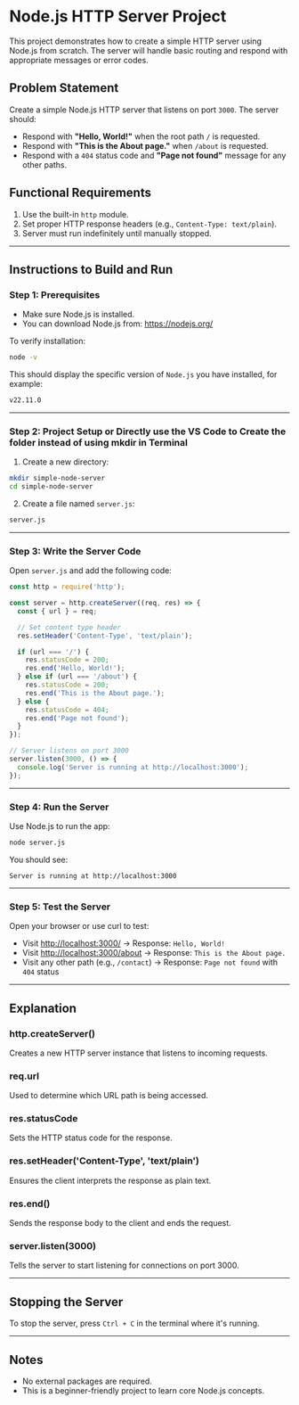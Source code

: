 
# Node.js HTTP Server Project

This project demonstrates how to create a simple HTTP server using Node.js from scratch. The server will handle basic routing and respond with appropriate messages or error codes.

## Problem Statement

Create a simple Node.js HTTP server that listens on port `3000`. The server should:

- Respond with **"Hello, World!"** when the root path `/` is requested.
- Respond with **"This is the About page."** when `/about` is requested.
- Respond with a `404` status code and **"Page not found"** message for any other paths.

## Functional Requirements

1. Use the built-in `http` module.
2. Set proper HTTP response headers (e.g., `Content-Type: text/plain`).
3. Server must run indefinitely until manually stopped.

---

## Instructions to Build and Run

### Step 1: Prerequisites
- Make sure Node.js is installed.
- You can download Node.js from: https://nodejs.org/

To verify installation:
```bash
node -v
```
This should display the specific version of `Node.js` you have installed, for example:
```bash
v22.11.0
```
---

### Step 2: Project Setup or Directly use the VS Code to Create the folder instead of using mkdir in Terminal
1. Create a new directory:
```bash
mkdir simple-node-server
cd simple-node-server
```

2. Create a file named `server.js`:
```bash
server.js
```

---

### Step 3: Write the Server Code
Open `server.js` and add the following code:

```js
const http = require('http');

const server = http.createServer((req, res) => {
  const { url } = req;

  // Set content type header
  res.setHeader('Content-Type', 'text/plain');

  if (url === '/') {
    res.statusCode = 200;
    res.end('Hello, World!');
  } else if (url === '/about') {
    res.statusCode = 200;
    res.end('This is the About page.');
  } else {
    res.statusCode = 404;
    res.end('Page not found');
  }
});

// Server listens on port 3000
server.listen(3000, () => {
  console.log('Server is running at http://localhost:3000');
});
```

---

### Step 4: Run the Server
Use Node.js to run the app:
```bash
node server.js
```

You should see:
```
Server is running at http://localhost:3000
```

---

### Step 5: Test the Server
Open your browser or use curl to test:

- Visit [http://localhost:3000/](http://localhost:3000/) → Response: `Hello, World!`
- Visit [http://localhost:3000/about](http://localhost:3000/about) → Response: `This is the About page.`
- Visit any other path (e.g., `/contact`) → Response: `Page not found` with `404` status

---

## Explanation

### http.createServer()
Creates a new HTTP server instance that listens to incoming requests.

### req.url
Used to determine which URL path is being accessed.

### res.statusCode
Sets the HTTP status code for the response.

### res.setHeader('Content-Type', 'text/plain')
Ensures the client interprets the response as plain text.

### res.end()
Sends the response body to the client and ends the request.

### server.listen(3000)
Tells the server to start listening for connections on port 3000.

---

## Stopping the Server
To stop the server, press `Ctrl + C` in the terminal where it's running.

---

## Notes
- No external packages are required.
- This is a beginner-friendly project to learn core Node.js concepts.
